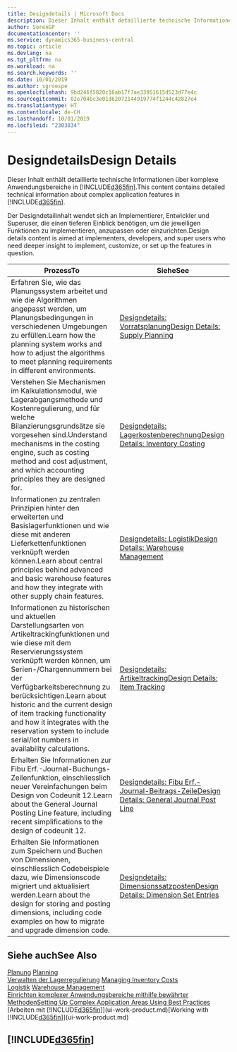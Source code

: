 ```yaml
---
title: Designdetails | Microsoft Docs
description: Dieser Inhalt enthält detaillierte technische Informationen über komplexe Anwendungsbereiche in  Business Central.
author: SorenGP
documentationcenter: ''
ms.service: dynamics365-business-central
ms.topic: article
ms.devlang: na
ms.tgt_pltfrm: na
ms.workload: na
ms.search.keywords: ''
ms.date: 10/01/2019
ms.author: sgroespe
ms.openlocfilehash: 9bd246f5820c16ab17f7ae33951615d523d77e4c
ms.sourcegitcommit: 02e704bc3e01d62072144919774f1244c42827e4
ms.translationtype: HT
ms.contentlocale: de-CH
ms.lasthandoff: 10/01/2019
ms.locfileid: "2303834"
---
```

# <a name="design-details"></a><span data-ttu-id="a79c1-103">Designdetails</span><span class="sxs-lookup"><span data-stu-id="a79c1-103">Design Details</span></span>
<span data-ttu-id="a79c1-104">Dieser Inhalt enthält detaillierte technische Informationen über komplexe Anwendungsbereiche in [!INCLUDE[d365fin](includes/d365fin_md.md)].</span><span class="sxs-lookup"><span data-stu-id="a79c1-104">This content contains detailed technical information about complex application features in [!INCLUDE[d365fin](includes/d365fin_md.md)].</span></span>  

 <span data-ttu-id="a79c1-105">Der Designdetailinhalt wendet sich an Implementierer, Entwickler und Superuser, die einen tieferen Einblick benötigen, um die jeweiligen Funktionen zu implementieren, anzupassen oder einzurichten.</span><span class="sxs-lookup"><span data-stu-id="a79c1-105">Design details content is aimed at implementers, developers, and super users who need deeper insight to implement, customize, or set up the features in question.</span></span>  

|<span data-ttu-id="a79c1-106">**Prozess**</span><span class="sxs-lookup"><span data-stu-id="a79c1-106">**To**</span></span>|<span data-ttu-id="a79c1-107">**Siehe**</span><span class="sxs-lookup"><span data-stu-id="a79c1-107">**See**</span></span>|  
|------------|-------------|  
|<span data-ttu-id="a79c1-108">Erfahren Sie, wie das Planungssystem arbeitet und wie die Algorithmen angepasst werden, um Planungsbedingungen in verschiedenen Umgebungen zu erfüllen.</span><span class="sxs-lookup"><span data-stu-id="a79c1-108">Learn how the planning system works and how to adjust the algorithms to meet planning requirements in different environments.</span></span>|[<span data-ttu-id="a79c1-109">Designdetails: Vorratsplanung</span><span class="sxs-lookup"><span data-stu-id="a79c1-109">Design Details: Supply Planning</span></span>](design-details-supply-planning.md)|  
|<span data-ttu-id="a79c1-110">Verstehen Sie Mechanismen im Kalkulationsmodul, wie Lagerabgangsmethode und Kostenregulierung, und für welche Bilanzierungsgrundsätze sie vorgesehen sind.</span><span class="sxs-lookup"><span data-stu-id="a79c1-110">Understand mechanisms in the costing engine, such as costing method and cost adjustment, and which accounting principles they are designed for.</span></span>|[<span data-ttu-id="a79c1-111">Designdetails: Lagerkostenberechnung</span><span class="sxs-lookup"><span data-stu-id="a79c1-111">Design Details: Inventory Costing</span></span>](design-details-inventory-costing.md)|  
|<span data-ttu-id="a79c1-112">Informationen zu zentralen Prinzipien hinter den erweiterten und Basislagerfunktionen und wie diese mit anderen Lieferkettenfunktionen verknüpft werden können.</span><span class="sxs-lookup"><span data-stu-id="a79c1-112">Learn about central principles behind advanced and basic warehouse features and how they integrate with other supply chain features.</span></span>|[<span data-ttu-id="a79c1-113">Designdetails: Logistik</span><span class="sxs-lookup"><span data-stu-id="a79c1-113">Design Details: Warehouse Management</span></span>](design-details-warehouse-management.md)|  
|<span data-ttu-id="a79c1-114">Informationen zu historischen und aktuellen Darstellungsarten von Artikeltrackingfunktionen und wie diese mit dem Reservierungssystem verknüpft werden können, um Serien-/Chargennummern bei der Verfügbarkeitsberechnung zu berücksichtigen.</span><span class="sxs-lookup"><span data-stu-id="a79c1-114">Learn about historic and the current design of item tracking functionality and how it integrates with the reservation system to include serial/lot numbers in availability calculations.</span></span>|[<span data-ttu-id="a79c1-115">Designdetails: Artikeltracking</span><span class="sxs-lookup"><span data-stu-id="a79c1-115">Design Details: Item Tracking</span></span>](design-details-item-tracking.md)|  
|<span data-ttu-id="a79c1-116">Erhalten Sie Informationen zur Fibu Erf.-Journal-Buchungs-Zeilenfunktion, einschliesslich neuer Vereinfachungen beim Design von Codeunit 12.</span><span class="sxs-lookup"><span data-stu-id="a79c1-116">Learn about the General Journal Posting Line feature, including recent simplifications to the design of codeunit 12.</span></span>|[<span data-ttu-id="a79c1-117">Designdetails: Fibu Erf.-Journal-Beitrags-Zeile</span><span class="sxs-lookup"><span data-stu-id="a79c1-117">Design Details: General Journal Post Line</span></span>](design-details-general-journal-post-line.md)|
|<span data-ttu-id="a79c1-118">Erhalten Sie Informationen zum Speichern und Buchen von Dimensionen, einschliesslich Codebeispiele dazu, wie Dimensionscode migriert und aktualisiert werden.</span><span class="sxs-lookup"><span data-stu-id="a79c1-118">Learn about the design for storing and posting dimensions, including code examples on how to migrate and upgrade dimension code.</span></span>|[<span data-ttu-id="a79c1-119">Designdetails: Dimensionssatzposten</span><span class="sxs-lookup"><span data-stu-id="a79c1-119">Design Details: Dimension Set Entries</span></span>](design-details-dimension-set-entries.md)| 

## <a name="see-also"></a><span data-ttu-id="a79c1-120">Siehe auch</span><span class="sxs-lookup"><span data-stu-id="a79c1-120">See Also</span></span>  
 <span data-ttu-id="a79c1-121">[Planung](production-planning.md) </span><span class="sxs-lookup"><span data-stu-id="a79c1-121">[Planning](production-planning.md) </span></span>  
 <span data-ttu-id="a79c1-122">[Verwalten der Lagerregulierung](finance-manage-inventory-costs.md) </span><span class="sxs-lookup"><span data-stu-id="a79c1-122">[Managing Inventory Costs](finance-manage-inventory-costs.md) </span></span>  
 <span data-ttu-id="a79c1-123">[Logistik](warehouse-manage-warehouse.md) </span><span class="sxs-lookup"><span data-stu-id="a79c1-123">[Warehouse Management](warehouse-manage-warehouse.md) </span></span>  
 [<span data-ttu-id="a79c1-124">Einrichten komplexer Anwendungsbereiche mithilfe bewährter Methoden</span><span class="sxs-lookup"><span data-stu-id="a79c1-124">Setting Up Complex Application Areas Using Best Practices</span></span>](set-up-complex-application-areas-using-best-practices.md)  
 <span data-ttu-id="a79c1-125">[Arbeiten mit [!INCLUDE[d365fin](includes/d365fin_md.md)]](ui-work-product.md)</span><span class="sxs-lookup"><span data-stu-id="a79c1-125">[Working with [!INCLUDE[d365fin](includes/d365fin_md.md)]](ui-work-product.md)</span></span>

 ## [!INCLUDE[d365fin](includes/free_trial_md.md)]  
